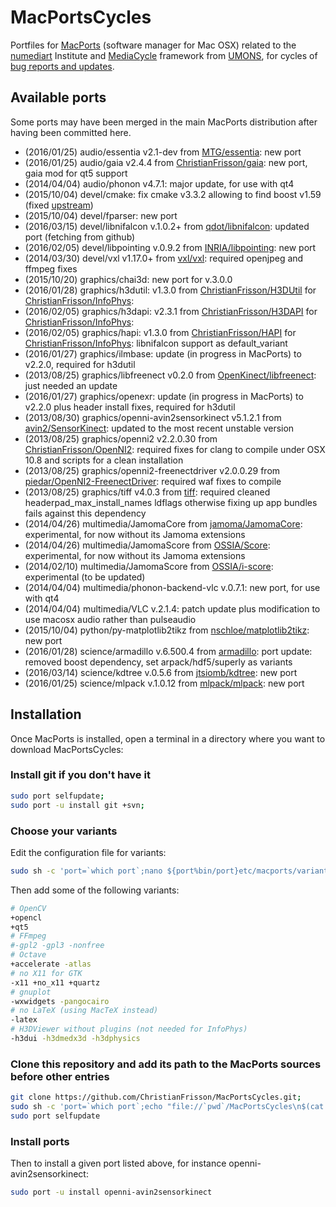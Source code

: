 # MacPortsCycles

Portfiles for [MacPorts](https://www.macports.org) (software manager for Mac OSX) related to the [numediart](http://www.numediart.org) Institute and [MediaCycle](http://www.numediart.org/tools/mediacycle/) framework from [UMONS](http://www.umons.ac.be), for cycles of [bug reports and updates](https://trac.macports.org).

## Available ports

Some ports may have been merged in the main MacPorts distribution after having been committed here.

* (2016/01/25) audio/essentia v2.1-dev from [MTG/essentia](https://github.com/MTG/essentia): new port
* (2016/01/25) audio/gaia v2.4.4 from [ChristianFrisson/gaia](https://github.com/ChristianFrisson/gaia): new port, gaia mod for qt5 support 
* (2014/04/04) audio/phonon v4.7.1: major update, for use with qt4
* (2015/10/04) devel/cmake: fix cmake v3.3.2 allowing to find boost v1.59 (fixed [upstream](https://github.com/Kitware/CMake/commit/ff5bb2efbe9f7bb4a1824b0ad727713fcd6bc54a?diff=split))
* (2015/10/04) devel/fparser: new port
* (2016/03/15) devel/libnifalcon v.1.0.2+ from [qdot/libnifalcon](https://github.com/qdot/libnifalcon): updated port (fetching from github)
* (2016/02/05) devel/libpointing v.0.9.2 from [INRIA/libpointing](https://github.com/INRIA/libpointing): new port
* (2014/03/30) devel/vxl v1.17.0+ from [vxl/vxl](https://github.com/vxl/vxl): required openjpeg and ffmpeg fixes
* (2015/10/20) graphics/chai3d: new port for v.3.0.0
* (2016/01/28) graphics/h3dutil: v1.3.0 from [ChristianFrisson/H3DUtil](https://github.com/ChristianFrisson/H3DUtil) for [ChristianFrisson/InfoPhys](https://github.com/ChristianFrisson/InfoPhys):   
* (2016/02/05) graphics/h3dapi: v2.3.1 from [ChristianFrisson/H3DAPI](https://github.com/ChristianFrisson/H3DAPI) for [ChristianFrisson/InfoPhys](https://github.com/ChristianFrisson/InfoPhys):  
* (2016/02/05) graphics/hapi: v1.3.0 from [ChristianFrisson/HAPI](https://github.com/ChristianFrisson/HAPI) for [ChristianFrisson/InfoPhys](https://github.com/ChristianFrisson/InfoPhys): libnifalcon support as default_variant
* (2016/01/27) graphics/ilmbase: update (in progress in MacPorts) to v2.2.0, required for h3dutil
* (2013/08/25) graphics/libfreenect v0.2.0 from [OpenKinect/libfreenect](https://github.com/OpenKinect/libfreenect): just needed an update
* (2016/01/27) graphics/openexr: update (in progress in MacPorts) to v2.2.0 plus header install fixes, required for h3dutil
* (2013/08/30) graphics/openni-avin2sensorkinect v5.1.2.1 from [avin2/SensorKinect](https://github.com/avin2/SensorKinect): updated to the most recent unstable version
* (2013/08/25) graphics/openni2 v2.2.0.30 from [ChristianFrisson/OpenNI2](https://github.com/ChristianFrisson/OpenNI2): required fixes for clang to compile under OSX 10.8 and scripts for a clean installation
* (2013/08/25) graphics/openni2-freenectdriver v2.0.0.29 from [piedar/OpenNI2-FreenectDriver](https://github.com/piedar/OpenNI2-FreenectDriver): required waf fixes to compile
* (2013/08/25) graphics/tiff v4.0.3 from [tiff](http://www.remotesensing.org/libtiff/): required cleaned headerpad_max_install_names ldflags otherwise fixing up app bundles fails against this dependency
* (2014/04/26) multimedia/JamomaCore from [jamoma/JamomaCore](https://github.com/ChristianFrisson/JamomaCore): experimental, for now without its Jamoma extensions
* (2014/04/26) multimedia/JamomaScore from [OSSIA/Score](https://github.com/ChristianFrisson/Score): experimental, for now without its Jamoma extensions
* (2014/02/10) multimedia/JamomaScore from [OSSIA/i-score](https://github.com/ChristianFrisson/i-score): experimental (to be updated)
* (2014/04/04) multimedia/phonon-backend-vlc v.0.7.1: new port, for use with qt4
* (2014/04/04) multimedia/VLC v.2.1.4: patch update plus modification to use macosx audio rather than pulseaudio
* (2015/10/04) python/py-matplotlib2tikz from [nschloe/matplotlib2tikz](https://github.com/nschloe/matplotlib2tikz): new port
* (2016/01/28) science/armadillo v.6.500.4 from [armadillo](http://arma.sourceforge.net): port update: removed boost dependency, set arpack/hdf5/superly as variants
* (2016/03/14) science/kdtree v.0.5.6 from [jtsiomb/kdtree](https://github.com/jtsiomb/kdtree): new port
* (2016/01/25) science/mlpack v.1.0.12 from [mlpack/mlpack](https://github.com/mlpack/mlpack): new port

## Installation

Once MacPorts is installed, open a terminal in a directory where you want to download MacPortsCycles:

### Install git if you don't have it
```bash
sudo port selfupdate; 
sudo port -u install git +svn; 
```

### Choose your variants
Edit the configuration file for variants:
```bash
sudo sh -c 'port=`which port`;nano ${port%bin/port}etc/macports/variants.conf'; 
```
Then add some of the following variants:
```bash
# OpenCV
+opencl 
+qt5
# FFmpeg
#-gpl2 -gpl3 -nonfree
# Octave
+accelerate -atlas
# no X11 for GTK
-x11 +no_x11 +quartz
# gnuplot
-wxwidgets -pangocairo
# no LaTeX (using MacTeX instead)
-latex
# H3DViewer without plugins (not needed for InfoPhys)
-h3dui -h3dmedx3d -h3dphysics
```

### Clone this repository and add its path to the MacPorts sources before other entries
```bash
git clone https://github.com/ChristianFrisson/MacPortsCycles.git; 
sudo sh -c 'port=`which port`;echo "file://`pwd`/MacPortsCycles\n$(cat ${port%bin/port}etc/macports/sources.conf)" > ${port%bin/port}etc/macports/sources.conf'; 
sudo port selfupdate
```

### Install ports
Then to install a given port listed above, for instance openni-avin2sensorkinect:
```bash
sudo port -u install openni-avin2sensorkinect
```